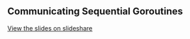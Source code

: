 ## Communicating Sequential Goroutines

[View the slides on slideshare](http://www.slideshare.net/adriancockcroft/gophercon-2016-communicating-sequential-goroutines)
